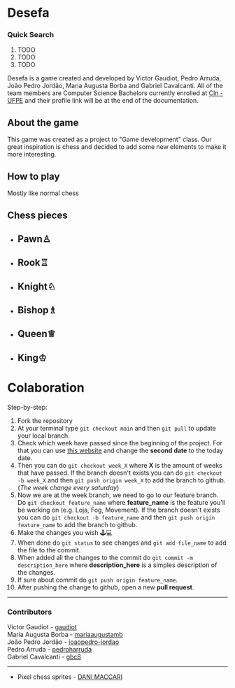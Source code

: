# Desefa

### Quick Search

 1. TODO
 2. TODO
 3. TODO

Desefa is a game created and developed by Victor Gaudiot, Pedro Arruda, João Pedro Jordão, Maria Augusta Borba and Gabriel Cavalcanti. All of the team members are Computer Science Bachelors currently enrolled at [CIn - UFPE](https://portal.cin.ufpe.br/) and their profile link will be at the end of the documentation.

## About the game
This game was created as a project to "Game development" class. Our great inspiration is chess and decided to add some new elements to make it more interesting.
## How to play
Mostly like normal chess
## Chess pieces

 - Pawn♙
	 -  
 - Rook♖
	 - 
 - Knight♘
	 - 
 - Bishop♗
	 - 
 - Queen♕
	 - 
 - King♔
	 - 

# Colaboration
Step-by-step:
 1. Fork the repository
 2. At your terminal type `git checkout main` and then `git pull` to update your local branch.
 3. Check which week have passed since the beginning of the project. For that you can use [this website](https://planetcalc.com/7741/?date1=2022-03-19%2000%3A00%3A00) and change the **second date** to the today date.
 4. Then you can do `git checkout week_X` where **X** is the amount of weeks that have passed. If the branch doesn't exists you can do `git checkout -b week_X` and then `git push origin week_X` to add the branch to github. (*The week change every saturday*)
 5. Now we are at the week branch, we need to go to our feature branch. Do `git checkout feature_name` where **feature_name** is the feature you'll be working on (e.g. Loja, Fog, Movement). If the branch doesn't exists you can do `git checkout -b feature_name` and then `git push origin feature_name` to add the branch to github.
 6. Make the changes you wish 🕹️💻
 7. When done do `git status` to see changes and `git add file_name` to add the file to the commit.
 8. When added all the changes to the commit do `git commit -m description_here` where **description_here** is a simples description of the changes.
 9. If sure about commit do `git push origin feature_name`.
 10. After pushing the change to github, open a new **pull request**.
<hr/>

### Contributors
Victor Gaudiot - [gaudiot](https://github.com/Gaudiot) <br/>
Maria Augusta Borba - [mariaaugustamb](https://github.com/mariaaugustamb) <br/>
João Pedro Jordão - [joaopedro-jordao](https://github.com/joaopedro-jordao) <br/>
Pedro Arruda - [pedroharruda](https://github.com/pedrohrarruda) <br/>
Gabriel Cavalcanti - [gbc8](https://github.com/gbc8) <br/>

<hr/>

- Pixel chess sprites - [DANI MACCARI](https://dani-maccari.itch.io/pixel-chess)